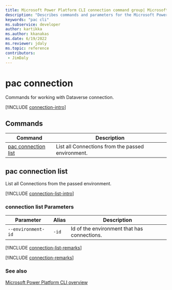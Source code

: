 ```yaml
---
title: Microsoft Power Platform CLI connection command group| Microsoft Docs
description: "Describes commands and parameters for the Microsoft Power Platform CLI connection command group."
keywords: "pac cli"
ms.subservice: developer
author: kartikka
ms.author: kkanakas
ms.date: 6/19/2022
ms.reviewer: jdaly
ms.topic: reference
contributors: 
 - JimDaly
---
```

<!-- 
Do not edit this file. 
This file is generated by a program and any changes will be overwritten when this topic is re-generated.
Use the include files to add additional content to this topic.
-->
# pac connection

Commands for working with Dataverse connection.

[!INCLUDE [connection-intro](includes/connection-intro.md)]

## Commands

|Command|Description|
|---------|---------|
|[pac connection list](#pac-connection-list)|List all Connections from the passed environment.|


## pac connection list

List all Connections from the passed environment.

[!INCLUDE [connection-list-intro](includes/connection-list-intro.md)]

### connection list Parameters

|Parameter|Alias|Description|
|---------|---------|---------|
|`--environment-id`|`-id`|Id of the environment that has connections.|

[!INCLUDE [connection-list-remarks](includes/connection-list-remarks.md)]

[!INCLUDE [connection-remarks](includes/connection-remarks.md)]

### See also

[Microsoft Power Platform CLI overview](../introduction.md)